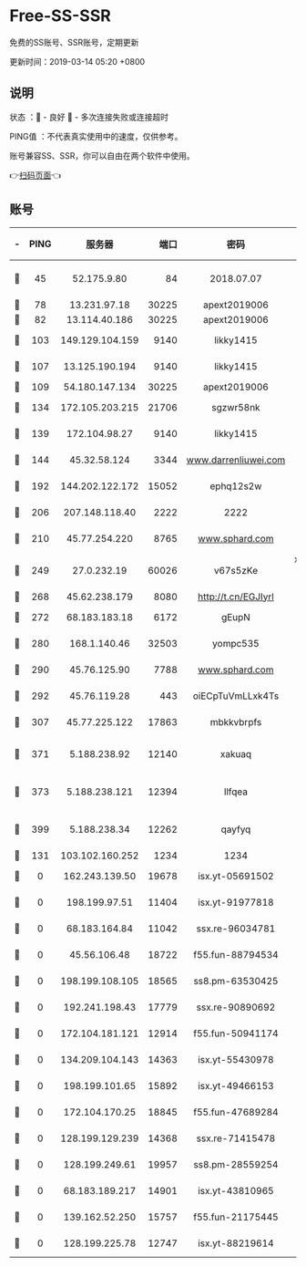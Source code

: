 # Free-SS-SSR

免费的SS账号、SSR账号，定期更新

更新时间：2019-03-14 05:20 +0800

## 说明

状态     ：🙂 - 良好 🙁 - 多次连接失败或连接超时

PING值   ：不代表真实使用中的速度，仅供参考。

账号兼容SS、SSR，你可以自由在两个软件中使用。

👉[扫码页面](https://liesauer.github.io/Free-SS-SSR/)👈

## 账号

|-|PING|服务器|端口|密码|加密方式|区域|
|:----:|:----:|:-----:|-----:|:----:|:----:|:----:|
|🙂|45|52.175.9.80|84|2018.07.07|chacha20-ietf-poly1305|HK|
|🙂|78|13.231.97.18|30225|apext2019006|chacha20|JP|
|🙂|82|13.114.40.186|30225|apext2019006|chacha20|JP|
|🙂|103|149.129.104.159|9140|likky1415|aes-256-cfb|HK|
|🙂|107|13.125.190.194|9140|likky1415|aes-256-cfb|KR|
|🙂|109|54.180.147.134|30225|apext2019006|chacha20|KR|
|🙂|134|172.105.203.215|21706|sgzwr58nk|aes-256-cfb|JP|
|🙂|139|172.104.98.27|9140|likky1415|aes-256-cfb|JP|
|🙂|144|45.32.58.124|3344|www.darrenliuwei.com|aes-256-cfb|JP|
|🙂|192|144.202.122.172|15052|ephq12s2w|aes-256-cfb|US|
|🙂|206|207.148.118.40|2222|2222|aes-256-cfb|SG|
|🙂|210|45.77.254.220|8765|www.sphard.com|aes-256-cfb|SG|
|🙂|249|27.0.232.19|60026|v67s5zKe|xchacha20-ietf-poly1305|HK|
|🙂|268|45.62.238.179|8080|http://t.cn/EGJIyrl|rc4-md5|CA|
|🙂|272|68.183.183.18|6172|gEupN|aes-256-cfb|SG|
|🙂|280|168.1.140.46|32503|yompc535|aes-256-cfb|AU|
|🙂|290|45.76.125.90|7788|www.sphard.com|aes-256-cfb|AU|
|🙂|292|45.76.119.28|443|oiECpTuVmLLxk4Ts|aes-256-cfb|AU|
|🙂|307|45.77.225.122|17863|mbkkvbrpfs|aes-256-cfb|GB|
|🙂|371|5.188.238.92|12140|xakuaq|chacha20-ietf-poly1305|BR|
|🙂|373|5.188.238.121|12394|llfqea|chacha20-ietf-poly1305|BR|
|🙂|399|5.188.238.34|12262|qayfyq|chacha20-ietf-poly1305|BR|
|🙂|131|103.102.160.252|1234|1234|rc4-md5|JP|
|🙁|0|162.243.139.50|19678|isx.yt-05691502|aes-256-cfb|US|
|🙁|0|198.199.97.51|11404|isx.yt-91977818|aes-256-cfb|US|
|🙁|0|68.183.164.84|11042|ssx.re-96034781|aes-256-cfb|US|
|🙁|0|45.56.106.48|18722|f55.fun-88794534|aes-256-cfb|US|
|🙁|0|198.199.108.105|18565|ss8.pm-63530425|aes-256-cfb|US|
|🙁|0|192.241.198.43|17779|ssx.re-90890692|aes-256-cfb|US|
|🙁|0|172.104.181.121|12914|f55.fun-50941174|aes-256-cfb|SG|
|🙁|0|134.209.104.143|14363|isx.yt-55430978|aes-256-cfb|SG|
|🙁|0|198.199.101.65|15892|isx.yt-49466153|aes-256-cfb|US|
|🙁|0|172.104.170.25|18845|f55.fun-47689284|aes-256-cfb|SG|
|🙁|0|128.199.129.239|14368|ssx.re-71415478|aes-256-cfb|SG|
|🙁|0|128.199.249.61|19957|ss8.pm-28559254|aes-256-cfb|SG|
|🙁|0|68.183.189.217|14901|isx.yt-43810965|aes-256-cfb|SG|
|🙁|0|139.162.52.250|15757|f55.fun-21175445|aes-256-cfb|SG|
|🙁|0|128.199.225.78|12747|isx.yt-88219614|aes-256-cfb|SG|
